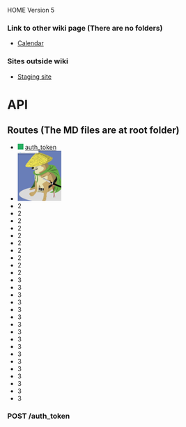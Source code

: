 HOME
Version 5

### Link to other wiki page (There are no folders)

- [Calendar](calendar)

### Sites outside wiki

- [Staging site](https://google.com.mx)

# API

<a name="routes_menu"></a>

## Routes (The MD files are at root folder)

- ![Deployed](./assets/done_small.png) [auth_token](#auth-token)
- <img src="./assets/cheems.png" alt="CHEEMS" width="100px" />
- 2
- 2
- 2
- 2
- 2
- 2
- 2
- 2
- 2
- 2
- 3
- 3
- 3
- 3
- 3
- 3
- 3
- 3
- 3
- 3
- 3
- 3
- 3
- 3
- 3
- 3
- 3


### POST /auth_token

<a name="auth-token"></a>
